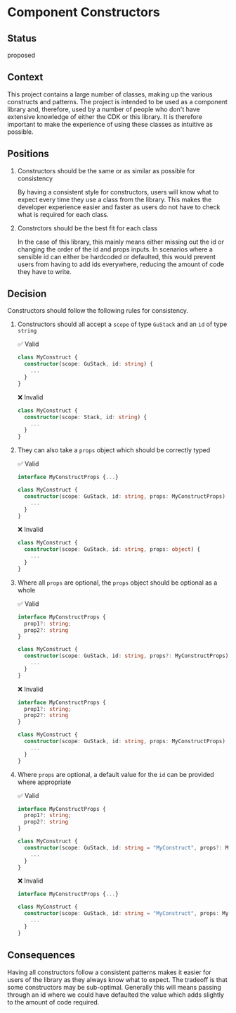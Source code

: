 # Component Constructors

## Status

<!--- What is the status, such as proposed, accepted, rejected, deprecated, superseded, etc.? -->

proposed

## Context

<!--- What is the issue that we're seeing that is motivating this decision or change? -->

This project contains a large number of classes, making up the various constructs and patterns. The project is intended to be used as a component library and, therefore, used by a number of people who don't have extensive knowledge of either the CDK or this library. It is therefore important to make the experience of using these classes as intuitive as possible.

## Positions

<!--- What are the differing positions or proposals on this issue? -->

1. Constructors should be the same or as similar as possible for consistency

   By having a consistent style for constructors, users will know what to expect every time they use a class from the library. This makes the developer experience easier and faster as users do not have to check what is required for each class.

2. Constrctors should be the best fit for each class

   In the case of this library, this mainly means either missing out the id or changing the order of the id and props inputs. In scenarios where a sensible id can either be hardcoded or defaulted, this would prevent users from having to add ids everywhere, reducing the amount of code they have to write.

## Decision

<!-- What is the change that we're proposing and/or doing? -->

Constructors should follow the following rules for consistency.

1. Constructors should all accept a `scope` of type `GuStack` and an `id` of type `string`

   :white_check_mark: Valid

   ```ts
   class MyConstruct {
     constructor(scope: GuStack, id: string) {
       ...
     }
   }
   ```

   :x: Invalid

   ```ts
   class MyConstruct {
     constructor(scope: Stack, id: string) {
       ...
     }
   }
   ```

2. They can also take a `props` object which should be correctly typed

   :white_check_mark: Valid

   ```ts
   interface MyConstructProps {...}

   class MyConstruct {
     constructor(scope: GuStack, id: string, props: MyConstructProps) {
       ...
     }
   }
   ```

   :x: Invalid

   ```ts
   class MyConstruct {
     constructor(scope: GuStack, id: string, props: object) {
       ...
     }
   }
   ```

3. Where all `props` are optional, the `props` object should be optional as a whole

   :white_check_mark: Valid

   ```ts
   interface MyConstructProps {
     prop1?: string;
     prop2?: string
   }

   class MyConstruct {
     constructor(scope: GuStack, id: string, props?: MyConstructProps) {
       ...
     }
   }
   ```

   :x: Invalid

   ```ts
   interface MyConstructProps {
     prop1?: string;
     prop2?: string
   }

   class MyConstruct {
     constructor(scope: GuStack, id: string, props: MyConstructProps) {
       ...
     }
   }
   ```

4. Where `props` are optional, a default value for the `id` can be provided where appropriate

   :white_check_mark: Valid

   ```ts
   interface MyConstructProps {
     prop1?: string;
     prop2?: string
   }

   class MyConstruct {
     constructor(scope: GuStack, id: string = "MyConstruct", props?: MyConstructProps) {
       ...
     }
   }
   ```

   :x: Invalid

   ```ts
   interface MyConstructProps {...}

   class MyConstruct {
     constructor(scope: GuStack, id: string = "MyConstruct", props: MyConstructProps) {
       ...
     }
   }
   ```

## Consequences

<!-- What becomes easier or more difficult to do because of this change? -->

Having all constructors follow a consistent patterns makes it easier for users of the library as they always know what to expect. The tradeoff is that some constructors may be sub-optimal. Generally this will means passing through an id where we could have defaulted the value which adds slightly to the amount of code required.
